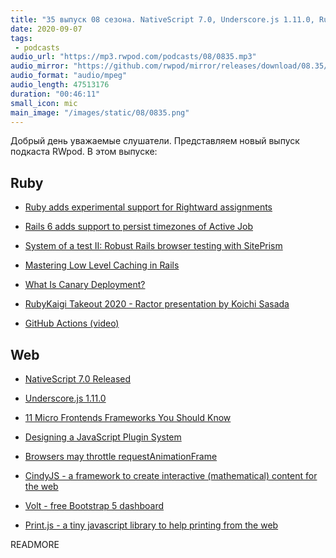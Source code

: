 ```yaml
---
title: "35 выпуск 08 сезона. NativeScript 7.0, Underscore.js 1.11.0, Ruby Rightward assignments, RubyKaigi Takeout 2020 и прочее"
date: 2020-09-07
tags:
 - podcasts
audio_url: "https://mp3.rwpod.com/podcasts/08/0835.mp3"
audio_mirror: "https://github.com/rwpod/mirror/releases/download/08.35/0835.mp3"
audio_format: "audio/mpeg"
audio_length: 47513176
duration: "00:46:11"
small_icon: mic
main_image: "/images/static/08/0835.png"
---
```


Добрый день уважаемые слушатели. Представляем новый выпуск подкаста RWpod. В этом выпуске:

## Ruby

 - [Ruby adds experimental support for Rightward assignments](https://blog.saeloun.com/2020/08/31/ruby-adds-experimental-rightward-assignment)
 - [Rails 6 adds support to persist timezones of Active Job](https://blog.bigbinary.com/2020/09/01/rails-6-add-timezone-support-in-active-job.html)
 - [System of a test II: Robust Rails browser testing with SitePrism](https://evilmartians.com/chronicles/system-of-a-test-2-robust-rails-browser-testing-with-siteprism)


 - [Mastering Low Level Caching in Rails](https://www.honeybadger.io/blog/rails-low-level-caching/)
 - [What Is Canary Deployment?](https://semaphoreci.com/blog/what-is-canary-deployment)
 - [RubyKaigi Takeout 2020 - Ractor presentation by Koichi Sasada](https://www.youtube.com/watch?v=2ZcdiVSERuY&feature=youtu.be&t=473)
 - [GitHub Actions (video)](https://www.driftingruby.com/episodes/github-actions)

## Web

 - [NativeScript 7.0 Released](https://nativescript.org/blog/nativescript-7-announcement/)
 - [Underscore.js 1.11.0](https://underscorejs.org/#1.11.0)
 - [11 Micro Frontends Frameworks You Should Know](https://itnext.io/11-micro-frontends-frameworks-you-should-know-b66913b9cd20)


 - [Designing a JavaScript Plugin System](https://css-tricks.com/designing-a-javascript-plugin-system/)
 - [Browsers may throttle requestAnimationFrame](https://mattperry.is/writing-code/browsers-may-throttle-requestanimationframe-to-30fps)
 - [CindyJS - a framework to create interactive (mathematical) content for the web](https://cindyjs.org/)
 - [Volt - free Bootstrap 5 dashboard](https://demo.themesberg.com/volt/)
 - [Print.js - a tiny javascript library to help printing from the web](https://printjs.crabbly.com/)

READMORE
